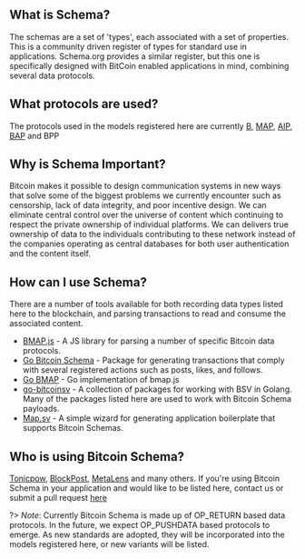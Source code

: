 ## What is Schema?

The schemas are a set of 'types', each associated with a set of properties. This is a community driven register of types for standard use in applications. Schema.org provides a similar register, but this one is specifically designed with BitCoin enabled applications in mind, combining several data protocols.

## What protocols are used?

The protocols used in the models registered here are currently [B](https://github.com/unwriter/b), [MAP](https://github.com/rohenaz/map), [AIP](https://github.com/attilaaf/AUTHOR_IDENTITY_PROTOCOL), [BAP](https://github.com/icellan/bap) and BPP

## Why is Schema Important?

Bitcoin makes it possible to design communication systems in new ways that solve some of the biggest problems we currently encounter such as censorship, lack of data integrity, and poor incentive design. We can eliminate central control over the universe of content which continuing to respect the private ownership of individual platforms. We can delivers true ownership of data to the individuals contributing to these network instead of the companies operating as central databases for both user authentication and the content itself.

## How can I use Schema?

There are a number of tools available for both recording data types listed here to the blockchain, and parsing transactions to read and consume the associated content.

- [BMAP.js](https://github.com/rohenaz/bmap) - A JS library for parsing a number of specific Bitcoin data protocols.
- [Go Bitcoin Schema](https://github.com/BitcoinSchema/go-bmap) - Package for generating transactions that comply with several registered actions such as posts, likes, and follows.
- [Go BMAP](https://github.com/bitcoinschema/go-bmap) - Go implementation of bmap.js
- [go-bitcoinsv](https://gobitcoinsv.com) - A collection of packages for working with BSV in Golang. Many of the packages listed here are used to work with Bitcoin Schema payloads.
- [Map.sv](https://map.sv) - A simple wizard for generating application boilerplate that supports Bitcoin Schemas.

## Who is using Bitcoin Schema?

[Tonicpow](https://tonicpow.com), [BlockPost](https://blockpost.network), [MetaLens](https://metalens.app) and many others. If you're using Bitcoin Schema in your application and would like to be listed here, contact us or submit a pull request [here](https://github.com/BitcoinSchema/schema)

?> _Note_: Currently Bitcoin Schema is made up of OP_RETURN based data protocols. In the future, we expect OP_PUSHDATA based protocols to emerge. As new standards are adopted, they will be incorporated into the models registered here, or new variants will be listed.
